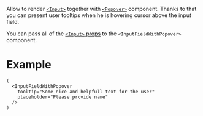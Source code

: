 Allow to render [`<Input>`](#input) together with [`<Popover>`](#popover) component. Thanks to that you can present user
tooltips when he is hovering cursor above the input field.

You can pass all of the [`<Input>` props](#input) to the `<InputFieldWithPopover>` component. 

# Example
    (
      <InputFieldWithPopover
        tooltip="Some nice and helpfull text for the user" 
        placeholder="Please provide name"
      />
    )
